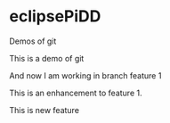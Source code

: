 # eclipsePiDD
Demos of git

This is a demo of git 

And now I am working in branch feature 1

This is an enhancement to feature 1. 

This is new feature